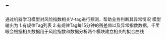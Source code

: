 # -
通过机器学习模型对风险指数相关V-tag进行预测，帮助业务判断其异常情况 
模型输出为 1.有规律Tag列表 2.有规律Tag每15分钟的残差值以及异常指数数据，千里眼会根据相关数据用于风险指数和数据分析两个模块建立相关的拟合曲线
